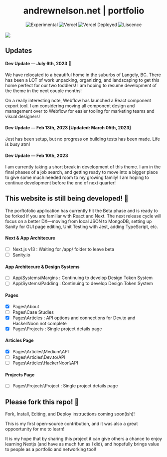 <div align="center">
  <h1>andrewnelson.net | portfolio</h1>
  <p></p>
  <img src="https://img.shields.io/badge/stability-beta-blue.svg" alt="Experimental">
  <img src="https://vercelbadge.vercel.app/api/atlamors/portfolio-theme" alt="Vercel">
  <img src="https://therealsujitk-vercel-badge.vercel.app/?app=portfolio-theme-jqe0jhmif-atlamors.vercel.app" alt="Vercel Deployed">
  <img src="https://img.shields.io/github/license/atlamors/portfolio-theme" alt="Liscence">
  <br><br>
</div>

<img src="https://www.andrewnelson.net/img/preview.png">

## Updates

#### Dev Update — July 6th, 2023 🥰

We have relocated to a beautiful home in the suburbs of Langely, BC. There has been a LOT of work unpacking, organizing, and landscaping to get this home perfect for our two toddlers! I am hoping to resume development of the theme in the next couple months!

On a really interesting note, Webflow has launched a React component export tool. I am considering moving all component design and management over to Webflow for easier tooling for marketing teams and visual designers!

#### Dev Update — Feb 13th, 2023 [Updated: March 05th, 2023]

Jest has been setup, but no progress on building tests has been made. Life is busy atm!

#### Dev Update — Feb 10th, 2023

I am currently taking a short break in development of this theme. I am in the final phases of a job search, and getting ready to move into a bigger place to give some much needed room to my growing family! I am hoping to continue development before the end of next quarter!

## This website is still being developed! 🥳

The porftofolio application has currently hit the Beta phase and is ready to be forked if you are familiar with React and Next. The next release cycle will focus on a better DX—moving from local JSON to MongoDB, setting up Sanity for GUI page editing, Unit Testing with Jest, adding TypeScript, etc.

#### Next & App Architecure

- [ ] Next.js v13 : Waiting for /app/ folder to leave beta
- [ ] Sanity.io

#### App Architecure & Design Systems

- [ ] App\Systems\Margins : Continuing to develop Design Token System
- [ ] App\Systems\Padding : Continuing to develop Design Token System

#### Pages

- [x] Pages\About
- [ ] Pages\Case Studies
- [x] Pages\Articles : API options and connections for Dev.to and HackerNoon not complete
- [x] Pages\Projects : Single project details page

#### Articles Page

- [x] Pages\Articles\Medium\API
- [ ] Pages\Articles\Dev.to\API
- [ ] Pages\Articles\HackerNoon\API

#### Projects Page

- [ ] Pages\Projects\Project : Single project details page

## Please fork this repo! 🦄

Fork, Install, Editing, and Deploy instructions coming soon(ish)!

This is my first open-source contribution, and it was also a great oppoortunity for me to learn!

It is my hope that by sharing this project it can give others a chance to enjoy learning Nextjs (and have as much fun as I did), and hopefully brings value to people as a portfolio and networking tool!

